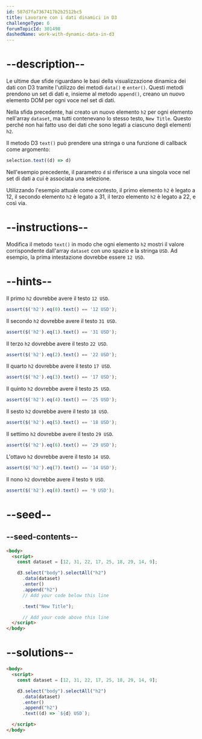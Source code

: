 ```yaml
---
id: 587d7fa7367417b2b2512bc5
title: Lavorare con i dati dinamici in D3
challengeType: 6
forumTopicId: 301498
dashedName: work-with-dynamic-data-in-d3
---
```


# --description--

Le ultime due sfide riguardano le basi della visualizzazione dinamica dei dati con D3 tramite l'utilizzo dei metodi `data()` e `enter()`. Questi metodi prendono un set di dati e, insieme al metodo `append()`, creano un nuovo elemento DOM per ogni voce nel set di dati.

Nella sfida precedente, hai creato un nuovo elemento `h2` per ogni elemento nell'array `dataset`, ma tutti contenevano lo stesso testo, `New Title`. Questo perché non hai fatto uso dei dati che sono legati a ciascuno degli elementi `h2`.

Il metodo D3 `text()` può prendere una stringa o una funzione di callback come argomento:

```js
selection.text((d) => d)
```

Nell'esempio precedente, il parametro `d` si riferisce a una singola voce nel set di dati a cui è associata una selezione.

Utilizzando l'esempio attuale come contesto, il primo elemento `h2` è legato a 12, il secondo elemento `h2` è legato a 31, il terzo elemento `h2` è legato a 22, e così via.

# --instructions--

Modifica il metodo `text()` in modo che ogni elemento `h2` mostri il valore corrispondente dall'array `dataset` con uno spazio e la stringa `USD`. Ad esempio, la prima intestazione dovrebbe essere `12 USD`.

# --hints--

Il primo `h2` dovrebbe avere il testo `12 USD`.

```js
assert($('h2').eq(0).text() == '12 USD');
```

Il secondo `h2` dovrebbe avere il testo `31 USD`.

```js
assert($('h2').eq(1).text() == '31 USD');
```

Il terzo `h2` dovrebbe avere il testo `22 USD`.

```js
assert($('h2').eq(2).text() == '22 USD');
```

Il quarto `h2` dovrebbe avere il testo `17 USD`.

```js
assert($('h2').eq(3).text() == '17 USD');
```

Il quinto `h2` dovrebbe avere il testo `25 USD`.

```js
assert($('h2').eq(4).text() == '25 USD');
```

Il sesto `h2` dovrebbe avere il testo `18 USD`.

```js
assert($('h2').eq(5).text() == '18 USD');
```

Il settimo `h2` dovrebbe avere il testo `29 USD`.

```js
assert($('h2').eq(6).text() == '29 USD');
```

L'ottavo `h2` dovrebbe avere il testo `14 USD`.

```js
assert($('h2').eq(7).text() == '14 USD');
```

Il nono `h2` dovrebbe avere il testo `9 USD`.

```js
assert($('h2').eq(8).text() == '9 USD');
```

# --seed--

## --seed-contents--

```html
<body>
  <script>
    const dataset = [12, 31, 22, 17, 25, 18, 29, 14, 9];

    d3.select("body").selectAll("h2")
      .data(dataset)
      .enter()
      .append("h2")
      // Add your code below this line

      .text("New Title");

      // Add your code above this line
  </script>
</body>
```

# --solutions--

```html
<body>
  <script>
    const dataset = [12, 31, 22, 17, 25, 18, 29, 14, 9];

    d3.select("body").selectAll("h2")
      .data(dataset)
      .enter()
      .append("h2")
      .text((d) => `${d} USD`);

  </script>
</body>
```
